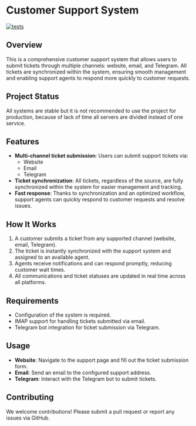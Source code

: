 # Customer Support System

[![tests](https://github.com/yoonost/support-system/actions/workflows/tests.yml/badge.svg)](https://github.com/yoonost/support-system/actions/workflows/tests.yml)

## Overview
This is a comprehensive customer support system that allows users to submit tickets through multiple channels: website, email, and Telegram. All tickets are synchronized within the system, ensuring smooth management and enabling support agents to respond more quickly to customer requests.

## Project Status
All systems are stable but it is not recommended to use the project for production, because of lack of time all servers are divided instead of one service.

## Features
- **Multi-channel ticket submission**: Users can submit support tickets via:
  - Website
  - Email
  - Telegram
- **Ticket synchronization**: All tickets, regardless of the source, are fully synchronized within the system for easier management and tracking.
- **Fast response**: Thanks to synchronization and an optimized workflow, support agents can quickly respond to customer requests and resolve issues.

## How It Works
1. A customer submits a ticket from any supported channel (website, email, Telegram).
2. The ticket is instantly synchronized with the support system and assigned to an available agent.
3. Agents receive notifications and can respond promptly, reducing customer wait times.
4. All communications and ticket statuses are updated in real time across all platforms.

## Requirements
- Configuration of the system is required.
- IMAP support for handling tickets submitted via email.
- Telegram bot integration for ticket submission via Telegram.

## Usage
- **Website**: Navigate to the support page and fill out the ticket submission form.
- **Email**: Send an email to the configured support address.
- **Telegram**: Interact with the Telegram bot to submit tickets.

## Contributing
We welcome contributions! Please submit a pull request or report any issues via GitHub.
